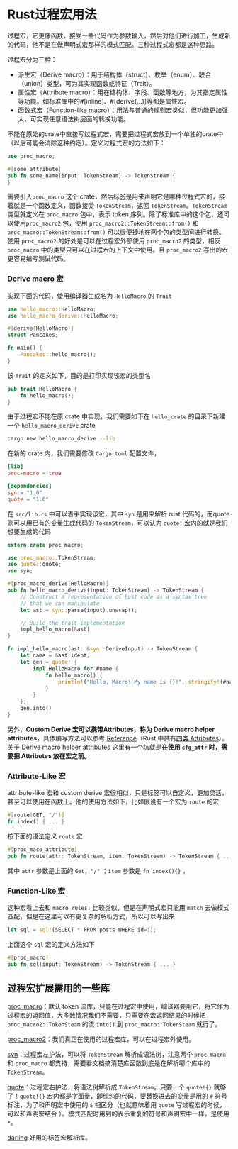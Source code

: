 # Rust过程宏用法

过程宏，它更像函数，接受一些代码作为参数输入，然后对他们进行加工，生成新的代码，他不是在做声明式宏那样的模式匹配。三种过程式宏都是这种思路。

过程宏分为三种：

- 派生宏（Derive macro）：用于结构体（struct）、枚举（enum）、联合（union）类型，可为其实现函数或特征（Trait）。
- 属性宏（Attribute macro）：用在结构体、字段、函数等地方，为其指定属性等功能。如标准库中的#[inline]、#[derive(...)]等都是属性宏。
- 函数式宏（Function-like macro）：用法与普通的规则宏类似，但功能更加强大，可实现任意语法树层面的转换功能。



不能在原始的crate中直接写过程式宏，需要把过程式宏放到一个单独的crate中（以后可能会消除这种约定）。定义过程式宏的方法如下：

```rust
use proc_macro;

#[some_attribute]
pub fn some_name(input: TokenStream) -> TokenStream {
}
```

需要引入`proc_macro` 这个 crate，然后标签是用来声明它是哪种过程式宏的，接着就是一个函数定义，函数接受 `TokenStream`，返回 `TokenStream`。`TokenStream` 类型就定义在 `proc_macro` 包中，表示 token 序列。除了标准库中的这个包，还可以使用`proc_macro2` 包，使用 `proc_macro2::TokenStream::from()` 和 `proc_macro::TokenStream::from()` 可以很便捷地在两个包的类型间进行转换。使用 `proc_macro2` 的好处是可以在过程宏外部使用 `proc_macro2` 的类型，相反 `proc_macro` 中的类型只可以在过程宏的上下文中使用。且 `proc_macro2` 写出的宏更容易编写测试代码。



### Derive macro 宏

实现下面的代码，使用编译器生成名为 `HelloMacro` 的 `Trait`

```rust
use hello_macro::HelloMacro;
use hello_macro_derive::HelloMacro;

#[derive(HelloMacro)]
struct Pancakes;

fn main() {
    Pancakes::hello_macro();
}
```

该 `Trait` 的定义如下，目的是打印实现该宏的类型名

```rust
pub trait HelloMacro {
    fn hello_macro();
}
```

由于过程宏不能在原 crate 中实现，我们需要如下在 `hello_crate` 的目录下新建一个 `hello_macro_derive` crate

```bash
cargo new hello_macro_derive --lib
```

在新的 crate 内，我们需要修改 `Cargo.toml` 配置文件，

```toml
[lib]
proc-macro = true

[dependencies]
syn = "1.0"
quote = "1.0"
```

在 `src/lib.rs` 中可以着手实现该宏，其中 `syn` 是用来解析 rust 代码的，而quote则可以用已有的变量生成代码的 `TokenStream`，可以认为 `quote!` 宏内的就是我们想要生成的代码

```rust
extern crate proc_macro;

use proc_macro::TokenStream;
use quote::quote;
use syn;

#[proc_macro_derive(HelloMacro)]
pub fn hello_macro_derive(input: TokenStream) -> TokenStream {
    // Construct a representation of Rust code as a syntax tree
    // that we can manipulate
    let ast = syn::parse(input).unwrap();

    // Build the trait implementation
    impl_hello_macro(&ast)
}

fn impl_hello_macro(ast: &syn::DeriveInput) -> TokenStream {
    let name = &ast.ident;
    let gen = quote! {
        impl HelloMacro for #name {
            fn hello_macro() {
                println!("Hello, Macro! My name is {}!", stringify!(#name));
            }
        }
    };
    gen.into()
}
```

另外，**Custom Derive 宏可以携带Attributes，称为 Derive macro helper attributes**，具体编写方法可以参考 [Reference](https://doc.rust-lang.org/reference/procedural-macros.html#derive-macro-helper-attributes)（Rust 中共有[四类 Attributes](https://doc.rust-lang.org/reference/attributes.html)）。关于 Derive macro helper attributes 这里有一个坑就是**在使用 `cfg_attr` 时，需要把 Attributes 放在宏之前。**



### Attribute-Like 宏

attribute-like 宏和 custom derive 宏很相似，只是标签可以自定义，更加灵活，甚至可以使用在函数上。他的使用方法如下，比如假设有一个宏为 `route` 的宏

```rust
#[route(GET, "/")] 
fn index() { ... }
```

按下面的语法定义 `route` 宏

```rust
#[proc_maco_attribute]
pub fn route(attr: TokenStream, item: TokenStream) -> TokenStream { ... }
```

其中 `attr` 参数是上面的 `Get`，`"/"` ；`item` 参数是 `fn index(){}` 。





### Function-Like 宏

这种宏看上去和 `macro_rules!` 比较类似，但是在声明式宏只能用 `match` 去做模式匹配，但是在这里可以有更复杂的解析方式，所以可以写出来

```rust
let sql = sql!(SELECT * FROM posts WHERE id=1);
```

上面这个 `sql` 宏的定义方法如下

```rust
#[proc_macro]
pub fn sql(input: TokenStream) -> TokenStream { ... }
```





## 过程宏扩展需用的一些库

[proc_macro](https://doc.rust-lang.org/proc_macro/index.html)：默认 token 流库，只能在过程宏中使用，编译器要用它，将它作为过程宏的返回值，大多数情况我们不需要，只需要在宏返回结果的时候把 `proc_macro2::TokenSteam` 的流 `into()` 到 `proc_macro::TokenSteam` 就行了。

[proc_macro2](https://crates.io/crates/proc_macro2)：我们真正在使用的过程宏库，可以在过程宏外使用。

[syn](https://crates.io/crates/syn)：过程宏左护法，可以将 `TokenStream` 解析成语法树，注意两个 `proc_macro` 和 `proc_macro` 都支持，需要看文档搞清楚库函数到底是在解析哪个库中的 `TokenStream`。

[quote](https://crates.io/crates/quote)：过程宏右护法，将语法树解析成 `TokenStream`。只要一个 `quote!{}` 就够了！`quote!{}` 宏内都是字面量，即纯纯的代码，要替换进去的变量是用的 `#` 符号标注，为了和声明宏中使用的 `$` 相区分（也就意味着用 `quote` 写过程宏的时候，可以和声明宏结合 ）。模式匹配时用到的表示重复的符号和声明宏中一样，是使用 `*`。

[darling](https://crates.io/crates/darling) 好用的标签宏解析库。
